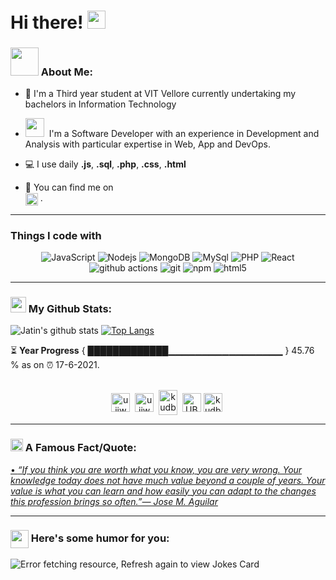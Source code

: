 # Hi there! <img src="https://github.com/TheDudeThatCode/TheDudeThatCode/blob/master/Assets/Hi.gif" width="29px">

### <img src="https://github.com/TheDudeThatCode/TheDudeThatCode/blob/master/Assets/Developer.gif" width="45px"> About Me:
- 🏦 I'm a Third year student at VIT Vellore currently undertaking my bachelors in Information Technology
- <img src="https://media.giphy.com/media/WUlplcMpOCEmTGBtBW/giphy.gif" width="30">&nbsp; I'm a Software Developer with an experience in Development and Analysis with particular expertise in Web, App and DevOps.
      
- 💻 I use daily **.js**, **.sql**, **.php**, **.css**, **.html**
- 👯 You can find me on  
<a href="https://www.linkedin.com/in/jatin-dhingra-3a48a519a/" target="_blank"><img align="center" src="https://cdn.jsdelivr.net/npm/simple-icons@3.0.1/icons/linkedin.svg" alt="jatin-dhingra" height="20" width="20" /></a>&nbsp;.

---
### Things I code with
<p align="center">
      <img alt="JavaScript" src="https://img.shields.io/badge/-JavaScript-430098?style=flat-square&logo=JavaScript&logoColor=white" />
      <img alt="Nodejs" src="https://img.shields.io/badge/-Nodejs-CB3837?style=flat-square&logo=Node.js&logoColor=white" />
      <img alt="MongoDB" src="https://img.shields.io/badge/-MongoDB-13aa52?style=flat-square&logo=mongodb&logoColor=white" />
      <img alt="MySql" src="https://img.shields.io/badge/-Mysql-E34F26?style=flat-square&logo=mysql&logoColor=white" />
      <img alt="PHP" src="https://img.shields.io/badge/-php-430098?style=flat-square&logo=php&logoColor=white" />
      <img alt="React" src="https://img.shields.io/badge/-React-45b8d8?style=flat-square&logo=react&logoColor=white" />
      <img alt="github actions" src="https://img.shields.io/badge/-Github_Actions-CB3837?style=flat-square&logo=github-actions&logoColor=white" />
      <img alt="git" src="https://img.shields.io/badge/-Git-F05032?style=flat-square&logo=git&logoColor=white" />
      <img alt="npm" src="https://img.shields.io/badge/-NPM-CB3837?style=flat-square&logo=npm&logoColor=white" />
      <img alt="html5" src="https://img.shields.io/badge/-HTML5-E34F26?style=flat-square&logo=html5&logoColor=white" />
      
</p>

---
### <img src='https://media1.giphy.com/media/du3J3cXyzhj75IOgvA/giphy.gif?cid=ecf05e47x2g034i9pzwtzzsd3xgg2w9nr94t4tflbbgo3008&rid=giphy.gif' width='25px'> My Github Stats:
![Jatin's github stats](https://github-readme-stats.vercel.app/api?username=ujjwal-batra&show_icons=true&title_color=ffc857&icon_color=8ac926&text_color=daf7dc&bg_color=151515&hide=["stars"])
[![Top Langs](https://github-readme-stats.vercel.app/api/top-langs/?username=ujjwal-batra&layout=compact&text_color=daf7dc&bg_color=151515)](https://github.com/anuraghazra/github-readme-stats)


⏳ **Year Progress** { █████████████▁▁▁▁▁▁▁▁▁▁▁▁▁▁▁▁▁ } 45.76 % as on ⏰ 17-6-2021.
<br />
<br />

<p align="center">
<a href="https://twitter.com/ujjwal24batra" target="_blank"><img align="center" src="https://cdn.jsdelivr.net/npm/simple-icons@3.0.1/icons/twitter.svg" alt="ujjwal24batra" height="30" width="30" /></a>&nbsp;
<a href="https://www.linkedin.com/in/ujjwal24batra/" target="_blank"><img align="center" src="https://cdn.jsdelivr.net/npm/simple-icons@3.0.1/icons/linkedin.svg" alt="ujjwal24batra" height="30" width="30" /></a>&nbsp;
<a href="http://discord.com/users/kudb#8688" target="_blank"><img align="center" src="https://cdn.jsdelivr.net/npm/simple-icons@3.0.1/icons/discord.svg" alt="kudb#8688" height="40" width="30" /></a>&nbsp;
<a href="https://codeforces.com/profile/UB24" target="_blank"><img align="center" alt="UB24" width="30px" src="https://cdn.jsdelivr.net/npm/simple-icons@3.0.1/icons/codeforces.svg" /></a>
<a href="https://www.codechef.com/users/kudb" target="_blank"><img align="center" src="https://cdn.jsdelivr.net/npm/simple-icons@3.0.1/icons/codechef.svg" alt="kudb" height="30" width="30" /></a>&nbsp;
</p>

---

### <img alt="GIF" src="https://github.com/TheDudeThatCode/TheDudeThatCode/blob/master/Assets/hmm.gif" width="20vw" /> A Famous Fact/Quote:
<a href="https://github.com/marketplace/actions/quote-readme">
<!--STARTS_HERE_QUOTE_README-->
• <i>“If you think you are worth what you know, you are very wrong.  Your knowledge today does not have much value beyond a couple of years.  Your value is what you can learn and how easily you can adapt to the changes this profession brings so often.”— Jose M. Aguilar   </i>
<!--ENDS_HERE_QUOTE_README-->
</a>

---

### <img align ='center' src='https://media2.giphy.com/media/UQDSBzfyiBKvgFcSTw/giphy.gif?cid=ecf05e47p3cd513axbek3f56ti3jzizq8hincw20jauyyfyw&rid=giphy.gif' width ='29px'> Here's some humor for you:
<img src="https://readme-jokes.vercel.app/api" alt="Error fetching resource, Refresh again to view Jokes Card" />

